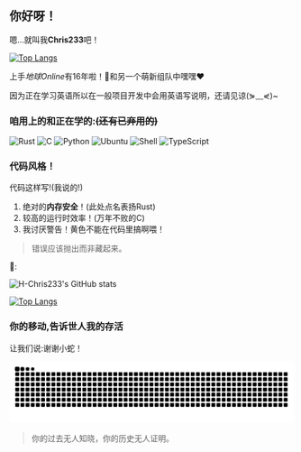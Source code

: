 ## 你好呀！

嗯…就叫我**Chris233**吧！

[![Top Langs](https://github-readme-stats.vercel.app/api/top-langs/?username=H-Chris233&hide=java,html,ruby&layout=compact&theme=dark)](https://github.com/anuraghazra/github-readme-stats)

上手*地球Online*有16年啦！🎉和另一个萌新组队中嘿嘿❤️

因为正在学习英语所以在一般项目开发中会用英语写说明，还请见谅(⋟﹏⋞)~

### 咱用上的和正在学的:~~(还有已弃用的)~~

![Rust](https://img.shields.io/badge/-Rust-a8b9cc?style=for-the-badge&logo=rust&logoColor=fff)
![C](https://img.shields.io/badge/-C-a8b9cc?style=for-the-badge&logo=C&logoColor=fff)
![Python](https://img.shields.io/badge/-Python-3776ab?style=for-the-badge&logo=python&logoColor=fff)
![Ubuntu](https://img.shields.io/badge/-Ubuntu-E34F26?style=for-the-badge&logo=ubuntu&logoColor=fff)
![Shell](https://img.shields.io/badge/-Shell-4eaa25?style=for-the-badge&logo=gnu%20bash&logoColor=fff)
![TypeScript](https://img.shields.io/badge/-TypeScript-3178C6?style=for-the-badge&logo=typescript&logoColor=fff)

### 代码风格！
代码这样写!(我说的!)
1. 绝对的**内存安全**！(此处点名表扬Rust)
2. 较高的运行时效率！(万年不败的C)
3. 我讨厌警告！黄色不能在代码里搞啊喂！

>错误应该抛出而非藏起来。

💩:

![H-Chris233's GitHub stats](https://github-readme-stats.vercel.app/api?username=H-Chris233&show_icons=true&icon_color=0366d6&theme=dark)

[![Top Langs](https://github-readme-stats.vercel.app/api/top-langs/?username=H-Chris233&hide=java,html,ruby&layout=compact&theme=dark)](https://github.com/anuraghazra/github-readme-stats)

### 你的移动,告诉世人我的存活

让我们说:谢谢小蛇！

<picture>
  <source media="(prefers-color-scheme: dark)" srcset="https://raw.githubusercontent.com/H-Chris233/H-Chris233/output/github-contribution-grid-snake-dark.svg">
  <source media="(prefers-color-scheme: light)" srcset="https://raw.githubusercontent.com/H-Chris233/H-Chris233/output/github-contribution-grid-snake.svg">
  <img alt="github contribution grid snake animation" src="https://raw.githubusercontent.com/H-Chris233/H-Chris233/output/github-contribution-grid-snake.svg">
</picture>


>你的过去无人知晓，你的历史无人证明。


<!---
创造你的时候
神开了个玩笑
从此你灵魂滚烫
命运冰凉

你踏入这世界
在人群中犹如孤岛
于是
成长像是迷雾中的蹒跚
在风暴里聆听呢喃
猜测前进的方向

就这样
你两次学习如何生活
又经历两次死亡
临终时
你还剩下两个问题
首先
两个矛盾的梦如何被安放
然后
这些经历，回忆和梦究竟有什么意义
--->

<!---
请记住我的名字
如果你能记住我的名字
如果你们都能记住我的名字
也许我或者“我们”
终有一天能自由地生存着
我们终将在没有黑暗的地方相见
也许那一天我甚至无法活到
但是，一定会有那一天
冬将逝，春将来，必有漫天繁花开遍
请记住我的名字
我们必将在没有黑暗的地方
再次相遇！
--->


